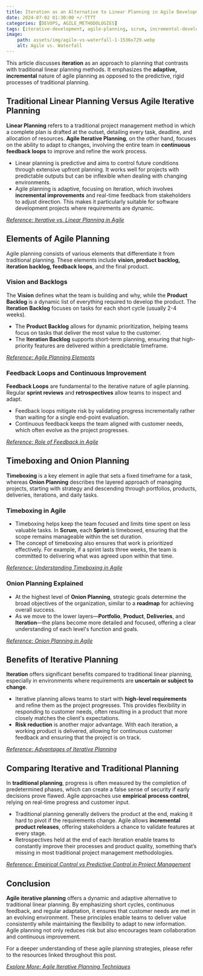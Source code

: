 ```yaml
---
title: Iteration as an Alternative to Linear Planning in Agile Development 
date: 2024-07-02 01:30:00 +/-TTTT
categories: [DEVOPS, AGILE_METHODOLOGIES]
tags: [iterative-development, agile-planning, scrum, incremental-development, devops]
image:
    path: assets/img/agile-vs-waterfall-1-1536x729.webp
    alt: Agile vs. Waterfall
---
```


This article discusses **iteration** as an approach to planning that contrasts with traditional linear planning methods. It emphasizes the **adaptive, incremental** nature of agile planning as opposed to the predictive, rigid processes of traditional planning.

## Traditional Linear Planning Versus Agile Iterative Planning

**Linear Planning** refers to a traditional project management method in which a complete plan is drafted at the outset, detailing every task, deadline, and allocation of resources. **Agile Iterative Planning**, on the other hand, focuses on the ability to adapt to changes, involving the entire team in **continuous feedback loops** to improve and refine the work process.

- Linear planning is predictive and aims to control future conditions through extensive upfront planning. It works well for projects with predictable outputs but can be inflexible when dealing with changing environments.
- Agile planning is adaptive, focusing on iteration, which involves **incremental improvements** and real-time feedback from stakeholders to adjust direction. This makes it particularly suitable for software development projects where requirements are dynamic.

*[Reference: Iterative vs. Linear Planning in Agile](https://mpug.com/education/understanding-linear-and-iterative-project-management-methodologies/)*

## Elements of Agile Planning

Agile planning consists of various elements that differentiate it from traditional planning. These elements include **vision, product backlog, iteration backlog, feedback loops**, and the final product.

### Vision and Backlogs

The **Vision** defines what the team is building and why, while the **Product Backlog** is a dynamic list of everything required to develop the product. The **Iteration Backlog** focuses on tasks for each short cycle (usually 2-4 weeks).

- The **Product Backlog** allows for dynamic prioritization, helping teams focus on tasks that deliver the most value to the customer.
- The **Iteration Backlog** supports short-term planning, ensuring that high-priority features are delivered within a predictable timeframe.

*[Reference: Agile Planning Elements](https://businessmap.io/agile/project-management/planning)*

### Feedback Loops and Continuous Improvement

**Feedback Loops** are fundamental to the iterative nature of agile planning. Regular **sprint reviews** and **retrospectives** allow teams to inspect and adapt.

- Feedback loops mitigate risk by validating progress incrementally rather than waiting for a single end-point evaluation.
- Continuous feedback keeps the team aligned with customer needs, which often evolve as the project progresses.

*[Reference: Role of Feedback in Agile](https://businessmap.io/blog/feedback-loops)*

## Timeboxing and Onion Planning

**Timeboxing** is a key element in agile that sets a fixed timeframe for a task, whereas **Onion Planning** describes the layered approach of managing projects, starting with strategy and descending through portfolios, products, deliveries, iterations, and daily tasks.

### Timeboxing in Agile

- Timeboxing helps keep the team focused and limits time spent on less valuable tasks. In **Scrum**, each **Sprint** is timeboxed, ensuring that the scope remains manageable within the set duration.
- The concept of timeboxing also ensures that work is prioritized effectively. For example, if a sprint lasts three weeks, the team is committed to delivering what was agreed upon within that time.

*[Reference: Understanding Timeboxing in Agile](https://businessmap.io/blog/feedback-loops)*

### Onion Planning Explained

- At the highest level of **Onion Planning**, strategic goals determine the broad objectives of the organization, similar to a **roadmap** for achieving overall success.
- As we move to the lower layers—**Portfolio**, **Product**, **Deliveries**, and **Iteration**—the plans become more detailed and focused, offering a clear understanding of each level's function and goals.

*[Reference: Onion Planning in Agile](https://medium.com/@sadanand.humane/the-agile-planning-onion-brief-overview-d7d08362e91d)*

## Benefits of Iterative Planning

**Iteration** offers significant benefits compared to traditional linear planning, especially in environments where requirements are **uncertain or subject to change**.

- Iterative planning allows teams to start with **high-level requirements** and refine them as the project progresses. This provides flexibility in responding to customer needs, often resulting in a product that more closely matches the client's expectations.
- **Risk reduction** is another major advantage. With each iteration, a working product is delivered, allowing for continuous customer feedback and ensuring that the project is on track.

*[Reference: Advantages of Iterative Planning](https://asana.com/resources/iterative-process)*

## Comparing Iterative and Traditional Planning

In **traditional planning**, progress is often measured by the completion of predetermined phases, which can create a false sense of security if early decisions prove flawed. Agile approaches use **empirical process control**, relying on real-time progress and customer input.

- Traditional planning generally delivers the product at the end, making it hard to pivot if the requirements change. Agile allows **incremental product releases**, offering stakeholders a chance to validate features at every stage.
- Retrospectives held at the end of each iteration enable teams to constantly improve their processes and product quality, something that’s missing in most traditional project management methodologies.

*[Reference: Empirical Control vs Predictive Control in Project Management](https://www.projectmanagement.com/articles/881889/defined-vs--empirical-process-control--choosing-the-best-approach#_=)*

## Conclusion

**Agile iterative planning** offers a dynamic and adaptive alternative to traditional linear planning. By emphasizing short cycles, continuous feedback, and regular adaptation, it ensures that customer needs are met in an evolving environment. These principles enable teams to deliver value consistently while maintaining the flexibility to adapt to new information. Agile planning not only reduces risk but also encourages team collaboration and continuous improvement.

For a deeper understanding of these agile planning strategies, please refer to the resources linked throughout this post.

*[Explore More: Agile Iterative Planning Techniques](https://www.agilebusiness.org/dsdm-project-framework/iterative-development.html)*
